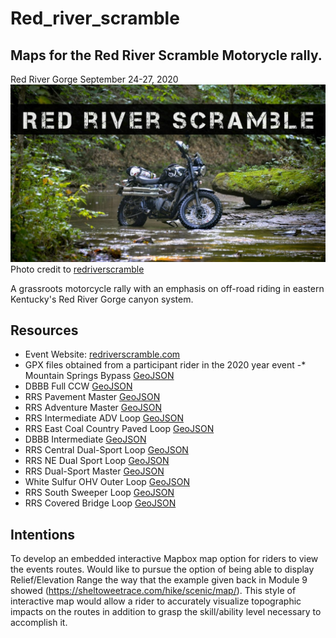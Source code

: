# Red_river_scramble
## Maps for the Red River Scramble Motorycle rally.

Red River Gorge September 24-27, 2020
![Banner image for event](Graphics/banner.jpg)
Photo credit to [redriverscramble](https://redriverscramble.com)

A grassroots motorcycle rally with an emphasis on off-road riding in eastern Kentucky's Red River Gorge canyon system.

## Resources
* Event Website: [redriverscramble.com](https://redriverscramble.com)
* GPX files obtained from a participant rider in the 2020 year event
    -* Mountain Springs Bypass [GeoJSON](xxx.geojson)
* DBBB Full CCW [GeoJSON](xxx.geojson)
* RRS Pavement Master [GeoJSON](xxx.geojson)
* RRS Adventure Master [GeoJSON](xxx.geojson)
* RRS Intermediate ADV Loop [GeoJSON](xxx.geojson)
* RRS East Coal Country Paved Loop [GeoJSON](xxx.geojson)
* DBBB Intermediate [GeoJSON](xxx.geojson)
* RRS Central Dual-Sport Loop [GeoJSON](xxx.geojson)
* RRS NE Dual Sport Loop [GeoJSON](xxx.geojson)
* RRS Dual-Sport Master [GeoJSON](xxx.geojson)
* White Sulfur OHV Outer Loop [GeoJSON](xxx.geojson)
* RRS South Sweeper Loop [GeoJSON](xxx.geojson)
* RRS Covered Bridge Loop [GeoJSON](xxx.geojson)


## Intentions
To develop an embedded interactive Mapbox map option for riders to view the events routes.
Would like to pursue the option of being able to display Relief/Elevation Range the way that the example given back in Module 9 showed (https://sheltoweetrace.com/hike/scenic/map/). This style of interactive map would allow a rider to accurately visualize topographic impacts on the routes in addition to grasp the skill/ability level necessary to accomplish it.

